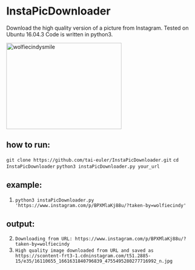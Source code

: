 # InstaPicDownloader
Download the high quality version of a picture from Instagram. Tested on Ubuntu 16.04.3
Code is written in python3.

<img src="https://scontent-frt3-1.cdninstagram.com/t51.2885-15/e35/16110655_1661631840796839_4755495280277716992_n.jpg" alt="wolfiecindysmile" style="width:304px;height:228px;">

## how to run: 
```git clone https://github.com/tai-euler/InstaPicDownloader.git```
```cd InstaPicDownloader```
```python3 instaPicDownloader.py your_url```

## example: 
1. ```python3 instaPicDownloader.py 'https://www.instagram.com/p/BPXMlaKj88u/?taken-by=wolfiecindy'```
## output:
2. ```Downloading from URL: https://www.instagram.com/p/BPXMlaKj88u/?taken-by=wolfiecindy```
3. ```High quality image downloaded from URL and saved as https://scontent-frt3-1.cdninstagram.com/t51.2885-15/e35/16110655_1661631840796839_4755495280277716992_n.jpg```

